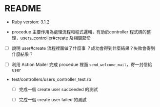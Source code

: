 # README

* Ruby version: 3.1.2

- procedue 主要作用為處理流程和程式邏輯，有助於controller 程式碼的整理，users_controller#create 及相關部份

- [ ] 說明 user#create 流程裡面做了什麼事 ？成功會得到什麼結果？失敗會得到什麼結果？

- [ ] 利用 Action Mailer 完成 procedue 裡面 `send_welcome_mail`，寄一封信給 user

- test/controllers/users_controller_test.rb
  - [ ] 完成一個 create user succeeded 的測試
  - [ ] 完成一個 create user failed 的測試

